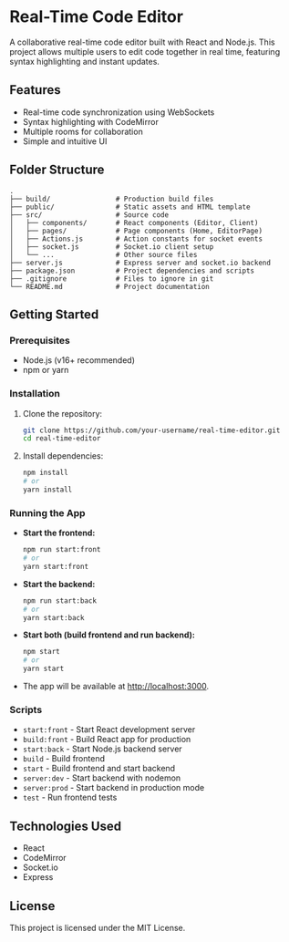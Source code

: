 # Real-Time Code Editor

A collaborative real-time code editor built with React and Node.js. This project allows multiple users to edit code together in real time, featuring syntax highlighting and instant updates.

## Features

- Real-time code synchronization using WebSockets
- Syntax highlighting with CodeMirror
- Multiple rooms for collaboration
- Simple and intuitive UI

## Folder Structure

```
.
├── build/                # Production build files
├── public/               # Static assets and HTML template
├── src/                  # Source code
│   ├── components/       # React components (Editor, Client)
│   ├── pages/            # Page components (Home, EditorPage)
│   ├── Actions.js        # Action constants for socket events
│   ├── socket.js         # Socket.io client setup
│   └── ...               # Other source files
├── server.js             # Express server and socket.io backend
├── package.json          # Project dependencies and scripts
├── .gitignore            # Files to ignore in git
└── README.md             # Project documentation
```

## Getting Started

### Prerequisites

- Node.js (v16+ recommended)
- npm or yarn

### Installation

1. Clone the repository:
    ```sh
    git clone https://github.com/your-username/real-time-editor.git
    cd real-time-editor
    ```

2. Install dependencies:
    ```sh
    npm install
    # or
    yarn install
    ```

### Running the App

- **Start the frontend:**
    ```sh
    npm run start:front
    # or
    yarn start:front
    ```

- **Start the backend:**
    ```sh
    npm run start:back
    # or
    yarn start:back
    ```

- **Start both (build frontend and run backend):**
    ```sh
    npm start
    # or
    yarn start
    ```

- The app will be available at [http://localhost:3000](http://localhost:3000).

### Scripts

- `start:front` - Start React development server
- `build:front` - Build React app for production
- `start:back` - Start Node.js backend server
- `build` - Build frontend
- `start` - Build frontend and start backend
- `server:dev` - Start backend with nodemon
- `server:prod` - Start backend in production mode
- `test` - Run frontend tests

## Technologies Used

- React
- CodeMirror
- Socket.io
- Express

## License

This project is licensed under the MIT License.